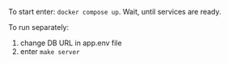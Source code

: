 To start enter:
`docker compose up`. 
Wait, until services are ready. 

To run separately:
1) change DB URL in app.env file
2) enter `make server` 
